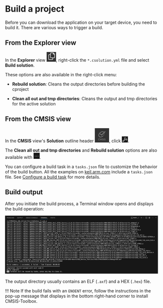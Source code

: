 # Build a project

Before you can download the application on your target device, you need to build it. There are various ways to trigger
a build.

## From the Explorer view

In the **Explorer** view ![Explorer icon](./images/explorer-icon.png), right-click the `*.csolution.yml` file and
select **Build solution**.

These options are also available in the right-click menu:

- **Rebuild solution**: Cleans the output directories before building the cproject

- **Clean all out and tmp directories**: Cleans the output and tmp directories for the active solution

## From the CMSIS view

In the **CMSIS** view's **Solution** outline header ![CMSIS view](./images/CMSISView.png), click
![Build icon](./images/build-icon.png).

The **Clean all out and tmp directories** and **Rebuild solution** options are also available with
![Views and More Actions icon](./images/more-actions-icon.png).

You can configure a build task in a `tasks.json` file to customize the behavior of the build button. All the examples
on [keil.arm.com](https://www.keil.arm.com) include a `tasks.json` file. See
[Configure a build task](./configuration.md#configure-a-build-task) for more details.

## Build output

After you initiate the build process, a Terminal window opens and displays the build operation:

![Build output in Terminal](./images/build-output.png)

The output directory usually contains an ELF (`.axf`) and a HEX (`.hex`) file.

!!! Note
    If the build fails with an `ENOENT` error, follow the instructions in the pop-up message that displays in the
    bottom right-hand corner to install CMSIS-Toolbox.

